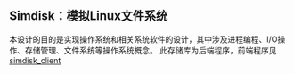 ## Simdisk：模拟Linux文件系统
本设计的目的是实现操作系统和相关系统软件的设计，其中涉及进程编程、I/O操作、存储管理、文件系统等操作系统概念。
此存储库为后端程序，前端程序见[simdisk_client](https://github.com/wkzCode/simdisk_client)
